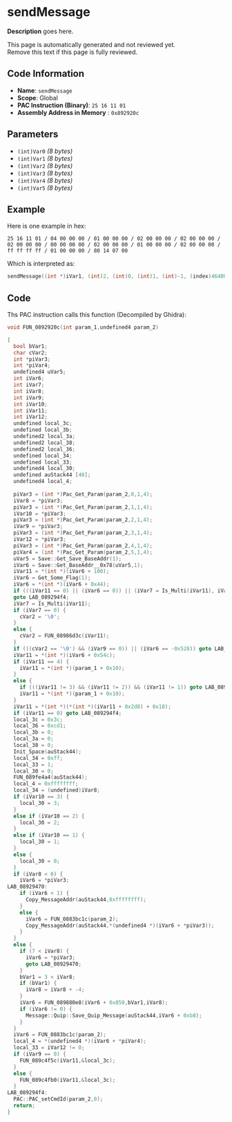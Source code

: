 # sendMessage

**Description** goes here.

This page is automatically generated and not reviewed yet.<br>Remove this text if this page is fully reviewed.

## Code Information

- **Name**: `sendMessage`
- **Scope**: Global
- **PAC Instruction (Binary)**: `25 16 11 01`
- **Assembly Address in Memory** : `0x892920c`

## Parameters

- `(int)Var0` *(8 bytes)*
- `(int)Var1` *(8 bytes)*
- `(int)Var2` *(8 bytes)*
- `(int)Var3` *(8 bytes)*
- `(int)Var4` *(8 bytes)*
- `(int)Var5` *(8 bytes)*

## Example

Here is one example in hex:

```25 16 11 01 / 04 00 00 00 / 01 00 00 00 / 02 00 00 00 / 02 00 00 00 / 02 00 00 00 / 00 00 00 00 / 02 00 00 00 / 01 00 00 00 / 02 00 00 00 / ff ff ff ff / 01 00 00 00 / 80 14 07 00```

Which is interpreted as:

```c
sendMessage((int *)iVar1, (int)2, (int)0, (int)1, (int)-1, (index)464000)
```

## Code

Ths PAC instruction calls this function (Decompiled by Ghidra):

```c
void FUN_0892920c(int param_1,undefined4 param_2)

{
  bool bVar1;
  char cVar2;
  int *piVar3;
  int *piVar4;
  undefined4 uVar5;
  int iVar6;
  int iVar7;
  int iVar8;
  int iVar9;
  int iVar10;
  int iVar11;
  int iVar12;
  undefined local_3c;
  undefined local_3b;
  undefined2 local_3a;
  undefined2 local_38;
  undefined2 local_36;
  undefined local_34;
  undefined local_33;
  undefined4 local_30;
  undefined auStack44 [40];
  undefined4 local_4;
  
  piVar3 = (int *)Pac_Get_Param(param_2,0,1,4);
  iVar8 = *piVar3;
  piVar3 = (int *)Pac_Get_Param(param_2,1,1,4);
  iVar10 = *piVar3;
  piVar3 = (int *)Pac_Get_Param(param_2,2,1,4);
  iVar9 = *piVar3;
  piVar3 = (int *)Pac_Get_Param(param_2,3,1,4);
  iVar12 = *piVar3;
  piVar3 = (int *)Pac_Get_Param(param_2,4,1,4);
  piVar4 = (int *)Pac_Get_Param(param_2,5,1,4);
  uVar5 = Save::Get_Save_BaseAddr(1);
  iVar6 = Save::Get_BaseAddr__0x78(uVar5,1);
  iVar11 = *(int *)(iVar6 + 100);
  iVar6 = Get_Some_Flag(1);
  iVar6 = *(int *)(iVar6 + 0x44);
  if (((iVar11 == 0) || (iVar6 == 0)) || (iVar7 = Is_Multi(iVar11), iVar7 == 0))
  goto LAB_089294f4;
  iVar7 = Is_Multi(iVar11);
  if (iVar7 == 0) {
    cVar2 = '\0';
  }
  else {
    cVar2 = FUN_08986d3c(iVar11);
  }
  if (((cVar2 == '\0') && (iVar9 == 0)) || (iVar6 == -0x528)) goto LAB_089294f4;
  iVar11 = *(int *)(iVar6 + 0x54c);
  if (iVar11 == 4) {
    iVar11 = *(int *)(param_1 + 0x10);
  }
  else {
    if (((iVar11 != 3) && (iVar11 != 2)) && (iVar11 != 1)) goto LAB_089294f4;
    iVar11 = *(int *)(param_1 + 0x10);
  }
  iVar11 = *(int *)(*(int *)(iVar11 + 0x2d8) + 0x18);
  if (iVar11 == 0) goto LAB_089294f4;
  local_3c = 0x3c;
  local_36 = 0xcd1;
  local_3b = 0;
  local_3a = 0;
  local_38 = 0;
  Init_Space(auStack44);
  local_34 = 0xff;
  local_33 = 1;
  local_30 = 0;
  FUN_089fe4a4(auStack44);
  local_4 = 0xffffffff;
  local_34 = (undefined)iVar8;
  if (iVar10 == 3) {
    local_30 = 3;
  }
  else if (iVar10 == 2) {
    local_30 = 2;
  }
  else if (iVar10 == 1) {
    local_30 = 1;
  }
  else {
    local_30 = 0;
  }
  if (iVar8 < 0) {
    iVar6 = *piVar3;
LAB_08929470:
    if (iVar6 < 1) {
      Copy_MessageAddr(auStack44,0xffffffff);
    }
    else {
      iVar6 = FUN_0883bc1c(param_2);
      Copy_MessageAddr(auStack44,*(undefined4 *)(iVar6 + *piVar3));
    }
  }
  else {
    if (7 < iVar8) {
      iVar6 = *piVar3;
      goto LAB_08929470;
    }
    bVar1 = 3 < iVar8;
    if (bVar1) {
      iVar8 = iVar8 + -4;
    }
    iVar6 = FUN_089880e8(iVar6 + 0x850,bVar1,iVar8);
    if (iVar6 != 0) {
      Message::Quip::Save_Quip_Message(auStack44,iVar6 + 0xb8);
    }
  }
  iVar6 = FUN_0883bc1c(param_2);
  local_4 = *(undefined4 *)(iVar6 + *piVar4);
  local_33 = iVar12 != 0;
  if (iVar9 == 0) {
    FUN_089c4f5c(iVar11,&local_3c);
  }
  else {
    FUN_089c4fb0(iVar11,&local_3c);
  }
LAB_089294f4:
  PAC::PAC_setCmdId(param_2,0);
  return;
}
```

